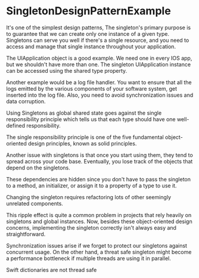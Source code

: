 # SingletonDesignPatternExample
It's one of the simplest design patterns,
The singleton's primary purpose is to guarantee that we can create only one instance of a given type.
Singletons can serve you well if there's a single resource, and you need to access and manage that single instance throughout your application.

The UIApplication object is a good example. We need one in every IOS app, but we shouldn't have more than one. The singleton UIApplication instance can be accessed using the shared type property.

Another example would be a log file handler. You want to ensure that all the logs emitted by the various components of your software system, get inserted into the log file. Also, you need to avoid synchronization issues and data corruption.

Using Singletons as global shared state goes against the single responsibility principle which tells us that each type should have one well-defined responsibility.
 
The single responsibility principle is one of the five fundamental object-oriented design principles, known as solid principles.

Another issue with singletons is that once you start using them, they tend to spread across your code base.
Eventually, you lose track of the objects that depend on the singletons.

These dependencies are hidden since you don't have to pass the singleton to a method, an initializer, or assign it to a property of a type to use it.

Changing the singleton requires refactoring lots of other seemingly unrelated components.

This ripple effect is quite a common problem in projects that rely heavily on singletons and global instances. Now, besides these object-oriented design concerns,
implementing the singleton correctly isn't always easy and straightforward.

Synchronization issues arise if we forget to protect our singletons against concurrent usage. On the other hand, a threat safe singleton might become a performance bottleneck if multiple threads are using it in parallel.

Swift dictionaries are not thread safe
